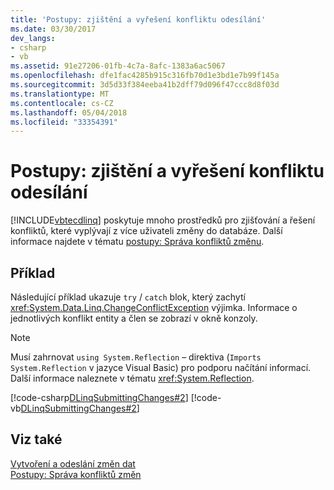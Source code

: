 ```yaml
---
title: 'Postupy: zjištění a vyřešení konfliktu odesílání'
ms.date: 03/30/2017
dev_langs:
- csharp
- vb
ms.assetid: 91e27206-01fb-4c7a-8afc-1383a6ac5067
ms.openlocfilehash: dfe1fac4285b915c316fb70d1e3bd1e7b99f145a
ms.sourcegitcommit: 3d5d33f384eeba41b2dff79d096f47ccc8d8f03d
ms.translationtype: MT
ms.contentlocale: cs-CZ
ms.lasthandoff: 05/04/2018
ms.locfileid: "33354391"
---
```

# <a name="how-to-detect-and-resolve-conflicting-submissions"></a>Postupy: zjištění a vyřešení konfliktu odesílání
[!INCLUDE[vbtecdlinq](../../../../../../includes/vbtecdlinq-md.md)] poskytuje mnoho prostředků pro zjišťování a řešení konfliktů, které vyplývají z více uživateli změny do databáze. Další informace najdete v tématu [postupy: Správa konfliktů změnu](../../../../../../docs/framework/data/adonet/sql/linq/how-to-manage-change-conflicts.md).  
  
## <a name="example"></a>Příklad  
 Následující příklad ukazuje `try` / `catch` blok, který zachytí <xref:System.Data.Linq.ChangeConflictException> výjimka. Informace o jednotlivých konflikt entity a člen se zobrazí v okně konzoly.  
  
> [!NOTE]
>  Musí zahrnovat `using System.Reflection` – direktiva (`Imports System.Reflection` v jazyce Visual Basic) pro podporu načítání informací. Další informace naleznete v tématu <xref:System.Reflection>.  
  
 [!code-csharp[DLinqSubmittingChanges#2](../../../../../../samples/snippets/csharp/VS_Snippets_Data/DLinqSubmittingChanges/cs/Program.cs#2)]
 [!code-vb[DLinqSubmittingChanges#2](../../../../../../samples/snippets/visualbasic/VS_Snippets_Data/DLinqSubmittingChanges/vb/Module1.vb#2)]  
  
## <a name="see-also"></a>Viz také  
 [Vytvoření a odeslání změn dat](../../../../../../docs/framework/data/adonet/sql/linq/making-and-submitting-data-changes.md)  
 [Postupy: Správa konfliktů změn](../../../../../../docs/framework/data/adonet/sql/linq/how-to-manage-change-conflicts.md)
